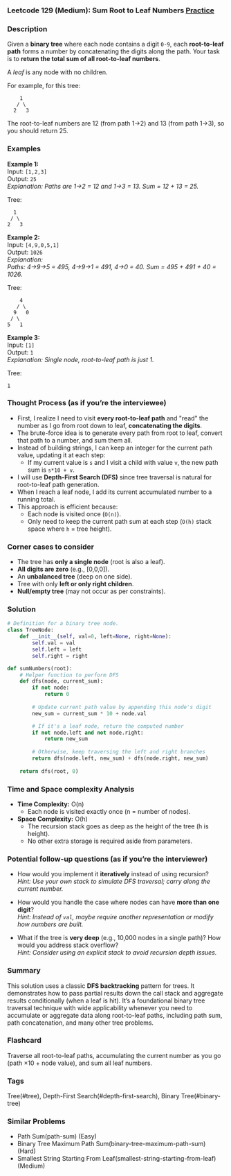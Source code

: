 ### Leetcode 129 (Medium): Sum Root to Leaf Numbers [Practice](https://leetcode.com/problems/sum-root-to-leaf-numbers)

### Description  
Given a **binary tree** where each node contains a digit `0-9`, each **root-to-leaf path** forms a number by concatenating the digits along the path. Your task is to **return the total sum of all root-to-leaf numbers**.

A *leaf* is any node with no children.

For example, for this tree:
```
    1
   / \
  2   3
```
The root-to-leaf numbers are 12 (from path 1→2) and 13 (from path 1→3), so you should return 25.

### Examples  

**Example 1:**  
Input: `[1,2,3]`  
Output: `25`  
*Explanation: Paths are 1→2 = 12 and 1→3 = 13. Sum = 12 + 13 = 25.*  

Tree:

```
  1
 / \
2   3
```

**Example 2:**  
Input: `[4,9,0,5,1]`  
Output: `1026`  
*Explanation:  
Paths: 4→9→5 = 495, 4→9→1 = 491, 4→0 = 40. Sum = 495 + 491 + 40 = 1026.*  

Tree:
```
    4
   / \
  9   0
 / \
5   1
```

**Example 3:**  
Input: `[1]`  
Output: `1`  
*Explanation: Single node, root-to-leaf path is just 1.*  

Tree:
```
1
```

### Thought Process (as if you’re the interviewee)  
- First, I realize I need to visit **every root-to-leaf path** and "read" the number as I go from root down to leaf, **concatenating the digits**.
- The brute-force idea is to generate every path from root to leaf, convert that path to a number, and sum them all.
- Instead of building strings, I can keep an integer for the current path value, updating it at each step:
  - If my current value is `s` and I visit a child with value `v`, the new path sum is `s*10 + v`.
- I will use **Depth-First Search (DFS)** since tree traversal is natural for root-to-leaf path generation.
- When I reach a leaf node, I add its current accumulated number to a running total.
- This approach is efficient because:
  - Each node is visited once (`O(n)`).
  - Only need to keep the current path sum at each step (`O(h)` stack space where `h` = tree height).

### Corner cases to consider  
- The tree has **only a single node** (root is also a leaf).
- **All digits are zero** (e.g., [0,0,0]).
- An **unbalanced tree** (deep on one side).
- Tree with only **left or only right children**.
- **Null/empty tree** (may not occur as per constraints).

### Solution

```python
# Definition for a binary tree node.
class TreeNode:
    def __init__(self, val=0, left=None, right=None):
        self.val = val
        self.left = left
        self.right = right

def sumNumbers(root):
    # Helper function to perform DFS
    def dfs(node, current_sum):
        if not node:
            return 0
        
        # Update current path value by appending this node's digit
        new_sum = current_sum * 10 + node.val

        # If it's a leaf node, return the computed number
        if not node.left and not node.right:
            return new_sum
        
        # Otherwise, keep traversing the left and right branches
        return dfs(node.left, new_sum) + dfs(node.right, new_sum)
    
    return dfs(root, 0)
```

### Time and Space complexity Analysis  

- **Time Complexity:** O(n)
  - Each node is visited exactly once (n = number of nodes).
- **Space Complexity:** O(h)
  - The recursion stack goes as deep as the height of the tree (h is height).
  - No other extra storage is required aside from parameters.

### Potential follow-up questions (as if you’re the interviewer)  

- How would you implement it **iteratively** instead of using recursion?  
  *Hint: Use your own stack to simulate DFS traversal; carry along the current number.*

- How would you handle the case where nodes can have **more than one digit**?  
  *Hint: Instead of `val`, maybe require another representation or modify how numbers are built.*

- What if the tree is **very deep** (e.g., 10,000 nodes in a single path)? How would you address stack overflow?  
  *Hint: Consider using an explicit stack to avoid recursion depth issues.*

### Summary
This solution uses a classic **DFS backtracking** pattern for trees. It demonstrates how to pass partial results down the call stack and aggregate results conditionally (when a leaf is hit). It’s a foundational binary tree traversal technique with wide applicability whenever you need to accumulate or aggregate data along root-to-leaf paths, including path sum, path concatenation, and many other tree problems.


### Flashcard
Traverse all root-to-leaf paths, accumulating the current number as you go (path ×10 + node value), and sum all leaf numbers.

### Tags
Tree(#tree), Depth-First Search(#depth-first-search), Binary Tree(#binary-tree)

### Similar Problems
- Path Sum(path-sum) (Easy)
- Binary Tree Maximum Path Sum(binary-tree-maximum-path-sum) (Hard)
- Smallest String Starting From Leaf(smallest-string-starting-from-leaf) (Medium)